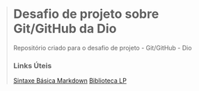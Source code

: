 > # Desafio de projeto sobre Git/GitHub da Dio
> Repositório criado para o desafio de projeto - Git/GitHub - Dio
>
> ### Links Úteis
> [Sintaxe Básica Markdown](https://www.markdownguide.org/basic-syntax/) 
> [Biblioteca LP](https://www.w3schools.com/)
